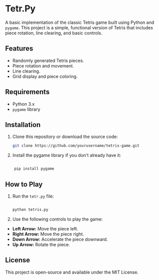 # Tetr.Py

A basic implementation of the classic Tetris game built using Python and `pygame`. This project is a simple, functional version of Tetris that includes piece rotation, line clearing, and basic controls.

## Features
- Randomly generated Tetris pieces.
- Piece rotation and movement.
- Line clearing.
- Grid display and piece coloring.

## Requirements
- Python 3.x
- `pygame` library

## Installation

1. Clone this repository or download the source code:
   ```bash
   git clone https://github.com/yourusername/tetris-game.git
   ```

2. Install the pygame library if you don't already have it:

```bash

    pip install pygame
```

## How to Play

1. Run the ```tetr.py``` file:

    ```bash

    python tetris.py
    ```
2. Use the following controls to play the game:

- **Left Arrow:** Move the piece left.
- **Right Arrow:** Move the piece right.
- **Down Arrow:** Accelerate the piece downward.
- **Up Arrow:** Rotate the piece.

## License

This project is open-source and available under the MIT License.
